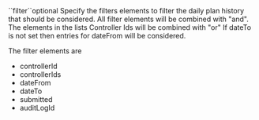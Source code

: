 <tr>
<td>``filter``</td><td>optional</td>
<td>
Specify the filters elements to filter the daily plan history that should be considered.
All filter elements will be combined with "and".  The elements in the lists Controller Ids will be combined with "or"
If dateTo is not set then entries for dateFrom will be considered.

The filter elements are

<ul>
 
<li>
controllerId
</li>
<li>
controllerIds
</li>
<li>
dateFrom
</li>
<li>
dateTo
</li>
<li>
submitted
</li>
<li>
auditLogId
</li>
   
</ul> 

</td>
<td>
</td>
<td></td>
</tr>
 